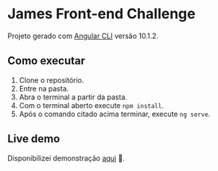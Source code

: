 # James Front-end Challenge

Projeto gerado com [Angular CLI](https://github.com/angular/angular-cli) versão 10.1.2.

## Como executar

  1. Clone o repositório.
  2. Entre na pasta.
  3. Abra o terminal a partir da pasta.
  4. Com o terminal aberto execute `npm install`.
  5. Após o comando citado acima terminar, execute `ng serve`.

## Live demo

Disponibilizei demonstração [aqui](https://marcelo-james-challenge.netlify.app/) 📡.
